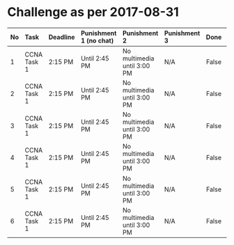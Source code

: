 # Challenge as per 2017-08-31

| No | Task        | Deadline | Punishment 1 (no chat) | Punishment 2                | Punishment 3 | Done  | Time | Proof                                |
|:---|:------------|:---------|:-----------------------|:----------------------------|:-------------|:-----:|:----:|:-------------------------------------|
| 1  | CCNA Task 1 | 2:15 PM  | Until 2:45 PM          | No multimedia until 3:00 PM | N/A          | False | N/A  | ![alt text](./images/NA.png "Image") |
| 2  | CCNA Task 1 | 2:15 PM  | Until 2:45 PM          | No multimedia until 3:00 PM | N/A          | False | N/A  | ![alt text](./images/NA.png "Image") |
| 3  | CCNA Task 1 | 2:15 PM  | Until 2:45 PM          | No multimedia until 3:00 PM | N/A          | False | N/A  | ![alt text](./images/NA.png "Image") |
| 4  | CCNA Task 1 | 2:15 PM  | Until 2:45 PM          | No multimedia until 3:00 PM | N/A          | False | N/A  | ![alt text](./images/NA.png "Image") |
| 5  | CCNA Task 1 | 2:15 PM  | Until 2:45 PM          | No multimedia until 3:00 PM | N/A          | False | N/A  | ![alt text](./images/NA.png "Image") |
| 6  | CCNA Task 1 | 2:15 PM  | Until 2:45 PM          | No multimedia until 3:00 PM | N/A          | False | N/A  | ![alt text](./images/NA.png "Image") |
